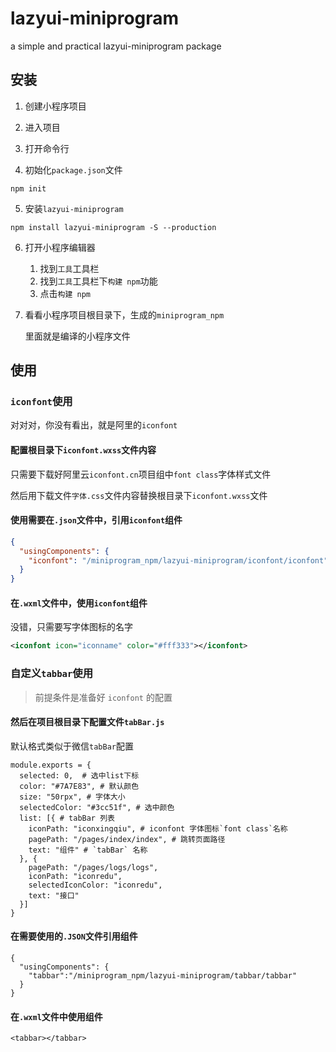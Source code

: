 # lazyui-miniprogram

a simple and practical lazyui-miniprogram package

## 安装

1. 创建小程序项目

2. 进入项目

3. 打开命令行

4. 初始化`package.json`文件

```node
npm init
```

5. 安装`lazyui-miniprogram`

```node
npm install lazyui-miniprogram -S --production
```


6. 打开小程序编辑器

    1. 找到`工具`工具栏
    2. 找到`工具`工具栏下`构建 npm`功能
    3. 点击`构建 npm`
    
7. 看看小程序项目根目录下，生成的`miniprogram_npm`

    里面就是编译的小程序文件
    

## 使用

### `iconfont`使用

对对对，你没有看出，就是阿里的`iconfont`

#### 配置根目录下`iconfont.wxss`文件内容

只需要下载好阿里云`iconfont.cn`项目组中`font class`字体样式文件

然后用下载文件`字体.css`文件内容替换根目录下`iconfont.wxss`文件

#### 使用需要在`.json`文件中，引用`iconfont`组件

```json
{
  "usingComponents": {
    "iconfont": "/miniprogram_npm/lazyui-miniprogram/iconfont/iconfont"
  }
}
```

#### 在`.wxml`文件中，使用`iconfont`组件

没错，只需要写字体图标的名字

```xml
<iconfont icon="iconname" color="#fff333"></iconfont>
```

### 自定义`tabbar`使用

> 前提条件是准备好 `iconfont` 的配置

#### 然后在项目根目录下配置文件`tabBar.js`

默认格式类似于微信`tabBar`配置

```
module.exports = {
  selected: 0,  # 选中list下标
  color: "#7A7E83", # 默认颜色
  size: "50rpx", # 字体大小
  selectedColor: "#3cc51f", # 选中颜色
  list: [{ # tabBar 列表
    iconPath: "iconxingqiu", # iconfont 字体图标`font class`名称
    pagePath: "/pages/index/index", # 跳转页面路径
    text: "组件" # `tabBar` 名称
  }, {
    pagePath: "/pages/logs/logs",
    iconPath: "iconredu",
    selectedIconColor: "iconredu",
    text: "接口"
  }]
}
```

#### 在需要使用的`.JSON`文件引用组件

```
{
  "usingComponents": {
    "tabbar":"/miniprogram_npm/lazyui-miniprogram/tabbar/tabbar"
  }
}
```

#### 在`.wxml`文件中使用组件

```
<tabbar></tabbar>
```